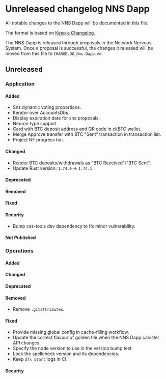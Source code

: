 # Unreleased changelog NNS Dapp

All notable changes to the NNS Dapp will be documented in this file.

The format is based on [Keep a Changelog](https://keepachangelog.com/en/1.0.0/).

The NNS Dapp is released through proposals in the Network Nervous System. Once a
proposal is successful, the changes it released will be moved from this file to
`CHANGELOG_Nns-Dapp.md`.

## Unreleased

### Application

#### Added

* Sns dynamic voting proportions.
* Iterator over AccountsDbs.
* Display expiration date for sns proposals.
* Neuron type support.
* Card with BTC deposit address and QR code in ckBTC wallet.
* Merge Approve transfer with BTC "Sent" transaction in transaction list.
* Project NF progress bar.

#### Changed

* Render BTC deposits/withdrawals as "BTC Received"/"BTC Sent".
* Update Rust version: `1.74.0` -> `1.74.1`

#### Deprecated

#### Removed

#### Fixed

#### Security

* Bump css-tools dev dependency to fix minor vulnerability.

#### Not Published

### Operations

#### Added

#### Changed

#### Deprecated

#### Removed

* Remove `.gitattributes`.

#### Fixed

* Provide missing global config in cache-filling workflow.
* Update the correct flavour of golden file when the NNS Dapp canister API changes.
* Specify the node version to use in the version bump test.
* Lock the spellcheck version and its dependencies.
* Keep `dfx start` logs in CI.

#### Security
